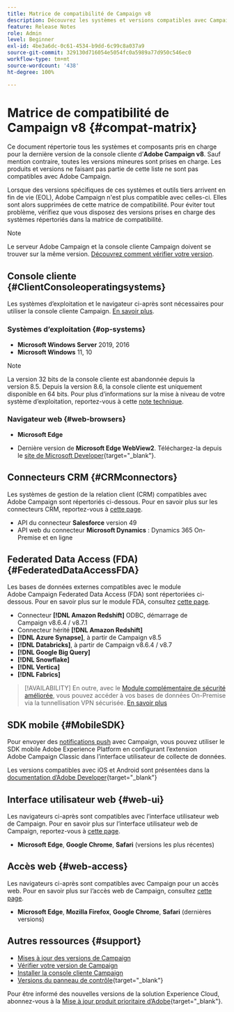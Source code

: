 ```yaml
---
title: Matrice de compatibilité de Campaign v8
description: Découvrez les systèmes et versions compatibles avec Campaign v8
feature: Release Notes
role: Admin
level: Beginner
exl-id: 4be3a6dc-0c61-4534-b9dd-6c99c8a037a9
source-git-commit: 329130d716054e5054fc0a5989a77d950c546ec0
workflow-type: tm+mt
source-wordcount: '438'
ht-degree: 100%

---
```


# Matrice de compatibilité de Campaign v8 {#compat-matrix}

Ce document répertorie tous les systèmes et composants pris en charge pour la dernière version de la console cliente d’**Adobe Campaign v8**. Sauf mention contraire, toutes les versions mineures sont prises en charge. Les produits et versions ne faisant pas partie de cette liste ne sont pas compatibles avec Adobe Campaign.

Lorsque des versions spécifiques de ces systèmes et outils tiers arrivent en fin de vie (EOL), Adobe Campaign n&#39;est plus compatible avec celles-ci. Elles sont alors supprimées de cette matrice de compatibilité. Pour éviter tout problème, vérifiez que vous disposez des versions prises en charge des systèmes répertoriés dans la matrice de compatibilité.

>[!NOTE]
>
>Le serveur Adobe Campaign et la console cliente Campaign doivent se trouver sur la même version. [Découvrez comment vérifier votre version](upgrades.md#version).

## Console cliente {#ClientConsoleoperatingsystems}

Les systèmes d’exploitation et le navigateur ci-après sont nécessaires pour utiliser la console cliente Campaign. [En savoir plus](connect.md).

### Systèmes d’exploitation {#op-systems}

* **Microsoft Windows Server** 2019, 2016
* **Microsoft Windows** 11, 10

>[!NOTE]
>La version 32 bits de la console cliente est abandonnée depuis la version 8.5. Depuis la version 8.6, la console cliente est uniquement disponible en 64 bits. Pour plus d’informations sur la mise à niveau de votre système d’exploitation, reportez-vous à cette [note technique](../../technotes/upgrades/console.md).

### Navigateur web {#web-browsers}

* **Microsoft Edge**

* Dernière version de **Microsoft Edge WebView2**. Téléchargez-la depuis le [site de Microsoft Developer](http://www.adobe.com/go/acc-ms-webview2-runtime-download_fr){target="_blank"}.

## Connecteurs CRM {#CRMconnectors}

Les systèmes de gestion de la relation client (CRM) compatibles avec Adobe Campaign sont répertoriés ci-dessous. Pour en savoir plus sur les connecteurs CRM, reportez-vous à [cette page](../connect/crm.md).

* API du connecteur **Salesforce** version 49
* API web du connecteur **Microsoft Dynamics** : Dynamics 365 On-Premise et en ligne

## Federated Data Access (FDA){#FederatedDataAccessFDA}

Les bases de données externes compatibles avec le module Adobe Campaign Federated Data Access (FDA) sont répertoriées ci-dessous. Pour en savoir plus sur le module FDA, consultez [cette page](../connect/fda.md).

* Connecteur **[!DNL Amazon Redshift]** ODBC, démarrage de Campaign v8.6.4 / v8.7.1
* Connecteur hérité **[!DNL Amazon Redshift]**
* **[!DNL Azure Synapse]**, à partir de Campaign v8.5
* **[!DNL Databricks]**, à partir de Campaign v8.6.4 / v8.7
* **[!DNL Google Big Query]**
* **[!DNL Snowflake]**
* **[!DNL Vertica]**
* **[!DNL Fabrics]**


>[!AVAILABILITY]
>En outre, avec le [Module complémentaire de sécurité améliorée](../config/enhanced-security.md#secure-vpn-tunneling), vous pouvez accéder à vos bases de données On-Premise via la tunnellisation VPN sécurisée. [En savoir plus](../config/enhanced-security.md#vpn-callouts)

## SDK mobile {#MobileSDK}

Pour envoyer des [notifications push](../send/push.md) avec Campaign, vous pouvez utiliser le SDK mobile Adobe Experience Platform en configurant l’extension Adobe Campaign Classic dans l’interface utilisateur de collecte de données.

Les versions compatibles avec iOS et Android sont présentées dans la [documentation d’Adobe Developer](https://developer.adobe.com/client-sdks/home/){target="_blank"}

## Interface utilisateur web {#web-ui}

Les navigateurs ci-après sont compatibles avec l’interface utilisateur web de Campaign. Pour en savoir plus sur l’interface utilisateur web de Campaign, reportez-vous à [cette page](campaign-ui.md#ac-web-ui).

* **Microsoft Edge**, **Google Chrome**, **Safari** (versions les plus récentes)

## Accès web {#web-access}

Les navigateurs ci-après sont compatibles avec Campaign pour un accès web. Pour en savoir plus sur l’accès web de Campaign, consultez [cette page](connect.md#web-access).

* **Microsoft Edge**, **Mozilla Firefox**, **Google Chrome**, **Safari** (dernières versions)

## Autres ressources {#support}

* [Mises à jour des versions de Campaign](upgrades.md)
* [Vérifier votre version de Campaign](upgrades.md#version)
* [Installer la console cliente Campaign](connect.md)
* [Versions du panneau de contrôle](https://experienceleague.adobe.com/docs/control-panel/using/release-notes.html?lang=fr){target="_blank"}

Pour être informé des nouvelles versions de la solution Experience Cloud, abonnez-vous à la [Mise à jour produit prioritaire d’Adobe](https://www.adobe.com/fr/subscription/priority-product-update.html){target="_blank"}.